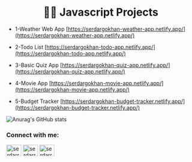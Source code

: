 <h1 align="center">🧑‍💻 Javascript Projects</h1>

- 1-Weather Web App [https://serdargokhan-weather-app.netlify.app/](https://serdargokhan-weather-app.netlify.app/)

- 2-Todo List [https://serdargokhan-todo-app.netlify.app/](https://serdargokhan-todo-app.netlify.app/)

- 3-Basic Quiz App [https://serdargokhan-quiz-app.netlify.app/](https://serdargokhan-quiz-app.netlify.app/)

- 4-Movie App [https://serdargokhan-movie-app.netlify.app/](https://serdargokhan-movie-app.netlify.app/)

- 5-Budget Tracker [https://serdargokhan-budget-tracker.netlify.app/](https://serdargokhan-budget-tracker.netlify.app/)

![Anurag's GitHub stats](https://github-readme-stats.vercel.app/api?username=serdargokhan&show_icons=true)



<h3 align="left">Connect with me:</h3>
<p align="left">
<a href="https://twitter.com/serdarrgokhann" target="blank"><img align="center" src="https://raw.githubusercontent.com/rahuldkjain/github-profile-readme-generator/master/src/images/icons/Social/twitter.svg" alt="serdarrgokhann" height="30" width="40" /></a>
<a href="https://linkedin.com/in/serdarrgokhann" target="blank"><img align="center" src="https://raw.githubusercontent.com/rahuldkjain/github-profile-readme-generator/master/src/images/icons/Social/linked-in-alt.svg" alt="serdarrgokhann" height="30" width="40" /></a>
<a href="https://instagram.com/serdarrgokhann" target="blank"><img align="center" src="https://raw.githubusercontent.com/rahuldkjain/github-profile-readme-generator/master/src/images/icons/Social/instagram.svg" alt="serdarrgokhann" height="30" width="40" /></a>
</p>

